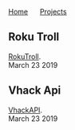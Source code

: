 <a href="https://michael-meade.github.io/" style='margin-right:20px'>Home</a>
<a href="https://michael-meade.github.io/Projects" style='margin-right:20px'>Projects</a>
## Roku Troll
[RokuTroll](./Projects/RokuTroll.md).<br>
March 23 2019<br>

## Vhack Api
[VhackAPI](./Projects/VhackApi.md).<br>
March 23 2019<br>
